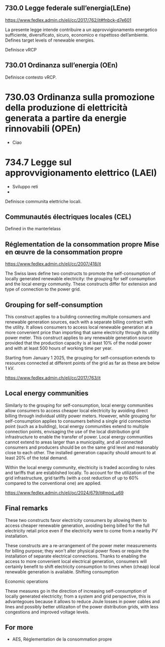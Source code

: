 ## 730.0 Legge federale sull’energia(LEne)

https://www.fedlex.admin.ch/eli/cc/2017/762/it#fnbck-d7e601

La presente legge intende contribuire a un approvvigionamento energetico sufficiente, diversificato, sicuro, economico e rispettoso dell’ambiente. Defines target levels of renewable energies.

Definisce vRCP


## 730.01 Ordinanza sull’energia (OEn)

Definisce contesto vRCP.

# 730.03 Ordinanza sulla promozione della produzione di elettricità generata a partire da energie rinnovabili (OPEn)

* Ciao

# 734.7 Legge sul approvvigionamento elettrico (LAEl)

* Sviluppo reti
* 

Definisce communita elettriche locali.

## Communautés électriques locales (CEL)

Defined in the manterlelass


## Réglementation de la consommation propre Mise en œuvre de la consommation propre


https://www.fedlex.admin.ch/eli/cc/2007/418/it


The Swiss laws define two constructs to promote the self-consumption of locally generated renewable electricity: the grouping for self consumption and the  local energy community. These constructs differ for extension and type of connection to the power grid.


## Grouping for self-consumption
This construct applies to a building connecting multiple consumers and renewable generation sources, each with a separate billing contract with the utility. It allows consumers to access local renewable generation at a more convenient price than importing that same electricity through its utility power meter. This construct applies to any renewable generation source provided that the production capacity is at least 10% of the nodal power and with at least 500 hours of working time per year. 

Starting from January 1 2025, the grouping for self-consuption extends to resources connected at different points of the grid as far as these are below 1 kV.

https://www.fedlex.admin.ch/eli/cc/2017/763/it


## Local energy communities
Similarly to the grouping for self-consumption, local energy communities allow consumers to access cheaper local electricity by avoiding direct billing through individual utility power meters. However, while grouping for self-consumption applies to consumers behind a single grid connection point (such as a building), local energy communities extend to multiple connection points, envisaging the use of the local distribution grid infrastructure to enable the transfer of power. Local energy communities cannot extend to areas larger than a municipality, and all connected consumers and producers should be on the same grid level and reasonably close to each other. The installed generation capacity should amount to at least 20% of the total demand.

Within the local energy community, electricity is traded according to rules and tariffs that are established locally. To account for the utilization of the grid infrastructure, grid tariffs (with a cost reduction of up to 60% compared to the conventional one) are applied. 


https://www.fedlex.admin.ch/eli/oc/2024/679/it#mod_u69

## 


## Final remarks
These two constructs favor electricity consumers by allowing them to access cheaper renewable generation, avoiding being billed for the full electricity retail price even if the electricity were to come from a nearby PV installation.

These constructs are a re-arrangement of the power meter measurements for billing purpose; they won't alter physical power flows or require the installation of separate electrical connections. Thanks to enabling the access to more convenient local electrical generation, consumers will certainly benefit to shift electricity consumption to times when (cheap) local renewable generation is available. Shifting consumption

Economic operations 

These measures go in the direction of increasing self-consumption of locally generated electricity; from a system and grid perspective, this is advantegoues because it allows to reduce Joule losses in power cables and lines and possibly better utilizaiton of the power distribution grids, with less congestions and improved voltage levels. 


## For more
* AES, Réglementation de la consommation propre

